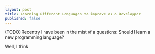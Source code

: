 ```yaml
---
layout: post
title: Learning Different Languages to improve as a Developper
published: false
---
```


(TODO)
Recentry I have been in the mist of a questions:
Should I learn a new programming language? 

Well, I think 
